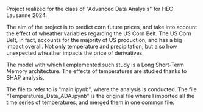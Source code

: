 Project realized for the class of "Advanced Data Analysis" for HEC Lausanne 2024.

The aim of the project is to predict corn future prices, and take into account the effect of wheather variables regarding the US Corn Belt. The US Corn Belt, in fact, accounts for the majority of US production, and has a big impact overall. Not only temperature and precipitation, but also how unexpected wheather impacts the price of derivatives.

The model with which I emplemented such study is a Long Short-Term Memory architecture. The effects of temperatures are studied thanks to SHAP analysis.

The file to refer to is "main.ipynb", where the analysis is conducted. The file "Temperatures_Data_ADA.ipynb" is the original file where I imported all the time series of temperatures, and merged them in one common file.
